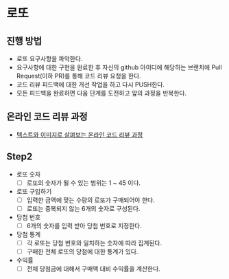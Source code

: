 # 로또
## 진행 방법
* 로또 요구사항을 파악한다.
* 요구사항에 대한 구현을 완료한 후 자신의 github 아이디에 해당하는 브랜치에 Pull Request(이하 PR)를 통해 코드 리뷰 요청을 한다.
* 코드 리뷰 피드백에 대한 개선 작업을 하고 다시 PUSH한다.
* 모든 피드백을 완료하면 다음 단계를 도전하고 앞의 과정을 반복한다.

## 온라인 코드 리뷰 과정
* [텍스트와 이미지로 살펴보는 온라인 코드 리뷰 과정](https://github.com/next-step/nextstep-docs/tree/master/codereview)

## Step2
- 로또 숫자
  - [ ] 로또의 숫자가 될 수 있는 범위는 1 ~ 45 이다.
- 로또 구입하기
  - [ ] 입력한 금액에 맞는 수량의 로또가 구매되어야 한다.
  - [ ] 로또는 중복되지 않는 6개의 숫자로 구성된다.
- 당첨 번호
  - [ ] 6개의 숫자를 입력 받아 당첨 번호로 지정한다.
- 당첨 통계
  - [ ] 각 로또는 당첨 번호와 일치하는 숫자에 따라 집계된다.
  - [ ] 구매한 전체 로또의 당첨에 대한 통계가 있다.
- 수익률
  - [ ] 전체 당첨금에 대해서 구매액 대비 수익률을 계산한다.
